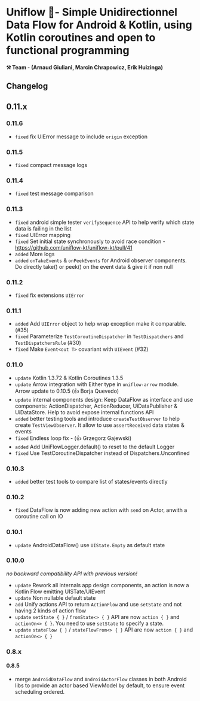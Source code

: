 
# Uniflow 🦄- Simple Unidirectionnel Data Flow for Android & Kotlin, using Kotlin coroutines and open to functional programming

#### ⚒ Team - (Arnaud Giuliani, Marcin Chrapowicz, Erik Huizinga)

## Changelog

## 0.11.x

### 0.11.6

- `fixed` fix UIError message to include `origin` exception

### 0.11.5

- `fixed` compact message logs

### 0.11.4

- `fixed` test message comparison

### 0.11.3

- `fixed` android simple tester `verifySequence` API to help verify which state data is failing in the list
- `fixed` UIError mapping
- `fixed` Set initial state synchronously to avoid race condition - https://github.com/uniflow-kt/uniflow-kt/pull/41
- `added` More logs
- `added` `onTakeEvents` & `onPeekEvents` for Android observer components. Do directly take() or peek() on the event data & give it if non null

### 0.11.2

- `fixed` fix extensions `UIError` 

### 0.11.1

- `added` Add `UIError` object to help wrap exception make it comparable. (#35)
- `fixed` Parameterize `TestCoroutineDispatcher` in `TestDispatchers` and `TestDispatchersRule` (#30)
- `fixed` Make `Event<out T>` covariant with `UIEvent` (#32)

### 0.11.0

- `update` Kotlin 1.3.72 & Kotlin Coroutines 1.3.5
- `update` Arrow integration with Either type in `uniflow-arrow` module. Arrow update to 0.10.5 (👍 Borja Quevedo)
- `update` internal components design: Keep DataFlow as interface and use components: ActionDispatcher, ActionReducer, UiDataPublisher & UiDataStore. Help to avoid expose internal functions API
- `added` better testing tools and introduce `createTestObserver` to help create `TestViewObserver`. It allow to use `assertReceived` data states & events
- `fixed` Endless loop fix - (👍 Grzegorz Gajewski)
- `added`  Add UniFlowLogger.default() to reset to the default Logger 
- `fixed`  Use TestCoroutineDispatcher instead of Dispatchers.Unconfined

### 0.10.3

- `added` better test tools to compare list of states/events directly

### 0.10.2

- `fixed` DataFlow is now adding new action with `send` on Actor, anwith a coroutine call on IO

### 0.10.1

- `update` AndroidDataFlow() use `UIState.Empty` as default state 

### 0.10.0

_no backward compatibility API with previous version!_

- `update` Rework all internals app design components, an action is now a Kotlin Flow emitting UISTate/UIEvent
- `update` Non nullable default state
- `add` Unify actions API to return `ActionFlow` and use `setState` and not having 2 kinds of action flow
- `update` `setState { }` / `fromState<> { }` API are now `action { }` and `actionOn<> { }`. You need to use `setState` to specify a state.
- `update` `stateFlow { }` / `stateFlowFrom<> { }` API are now `action { }` and `actionOn<> { }`

### 0.8.x

#### 0.8.5

- merge `AndroidDataFlow` and `AndroidActorFlow` classes in both Android libs to provide an actor based ViewModel by default, to ensure event scheduling ordered.



